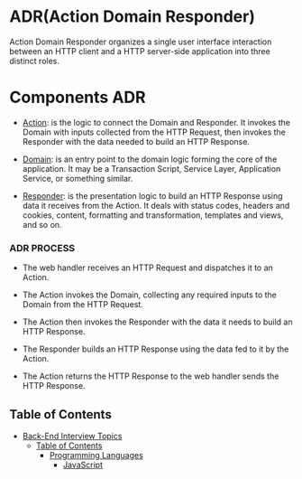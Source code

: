 # ADR(Action Domain Responder)
Action Domain Responder organizes a single user
interface interaction between an HTTP client and a HTTP server-side application into three distinct roles.
# Components ADR
 - [Action](#Action): is the logic to connect the Domain and Responder. 
   It invokes the Domain with inputs collected from the HTTP Request, then invokes the Responder with the data needed to build an HTTP Response.
 
- [Domain](#Domain): is an entry point to the domain logic forming the core of the application.
   It may be a Transaction Script, Service Layer, Application Service, or something similar.

- [Responder](#Responder): is the presentation logic to build an HTTP Response using data it receives from the Action.
   It deals with status codes, headers and cookies, content, formatting and transformation, templates and views, and so on. 
### <a name="ADR PROCESS">ADR PROCESS</a>
 - The web handler receives an HTTP Request and dispatches it to an Action.
  
 - The Action invokes the Domain, collecting any required inputs to the Domain from the HTTP Request.
 - The Action then invokes the Responder with the data it needs to build an HTTP Response.
 -  The Responder builds an HTTP Response using the data fed to it by the Action.
 -  The Action returns the HTTP Response to the web handler sends the HTTP Response.
 
 ## <a name="toc">Table of Contents</a>

- [Back-End Interview Topics](#back-end-interview-topics)
  - [Table of Contents](#table-of-contents)
    - [Programming Languages](#programming-languages)
      - [JavaScript](#javascript)
    
     
